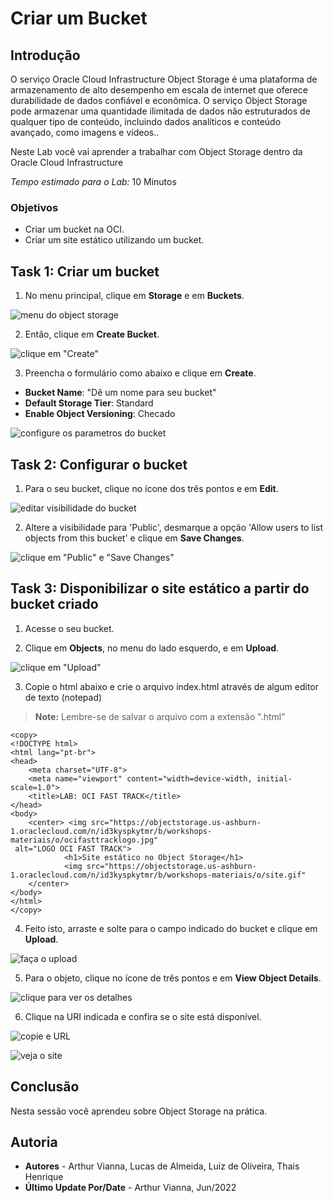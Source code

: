 # Criar um Bucket

## Introdução

O serviço Oracle Cloud Infrastructure Object Storage é uma plataforma de armazenamento de alto desempenho em escala de internet que oferece durabilidade de dados confiável e econômica. O serviço Object Storage pode armazenar uma quantidade ilimitada de dados não estruturados de qualquer tipo de conteúdo, incluindo dados analíticos e conteúdo avançado, como imagens e vídeos..

Neste Lab você vai aprender a trabalhar com Object Storage dentro da Oracle Cloud Infrastructure

*Tempo estimado para o Lab:* 10 Minutos

### Objetivos

* Criar um bucket na OCI.
* Criar um site estático utilizando um bucket.

## Task 1: Criar um bucket

1.	No menu principal, clique em **Storage** e em **Buckets**.

![menu do object storage](./images/bucket-menu-1.png)

2. Então, clique em **Create Bucket**.

![clique em "Create"](./images/bucket-create-2.png)

3. Preencha o formulário como abaixo e clique em **Create**.

- **Bucket Name**: "Dê um nome para seu bucket"
- **Default Storage Tier**: Standard
- **Enable Object Versioning**: Checado

![configure os parametros do bucket](./images/bucket-config-3.png)

## Task 2: Configurar o bucket

1.	Para o seu bucket, clique no ícone dos três pontos e em **Edit**.

![editar visibilidade do bucket](./images/bucket-edit-4.png)

2. Altere a visibilidade para 'Public', desmarque a opção 'Allow users to list objects from this bucket' e clique em **Save Changes**.

![clique em "Public" e "Save Changes"](./images/bucket-public-5.png)

## Task 3: Disponibilizar o site estático a partir do bucket criado

1. Acesse o seu bucket.

2. Clique em **Objects**, no menu do lado esquerdo, e em **Upload**.

![clique em "Upload"](./images/bucket-upload-6.png)

3. Copie o html abaixo e crie o arquivo index.html através de algum editor de texto (notepad)

> **Note:** Lembre-se de salvar o arquivo com a extensão ".html"

``` shell
<copy>
<!DOCTYPE html>
<html lang="pt-br">
<head>
    <meta charset="UTF-8">
    <meta name="viewport" content="width=device-width, initial-scale=1.0">
    <title>LAB: OCI FAST TRACK</title>
</head>
<body>
    <center> <img src="https://objectstorage.us-ashburn-1.oraclecloud.com/n/id3kyspkytmr/b/workshops-materiais/o/ocifasttracklogo.jpg"
 alt="LOGO OCI FAST TRACK">
            <h1>Site estático no Object Storage</h1> 
            <img src="https://objectstorage.us-ashburn-1.oraclecloud.com/n/id3kyspkytmr/b/workshops-materiais/o/site.gif"
    </center>   
</body>
</html>
</copy>
```

4. Feito isto, arraste e solte para o campo indicado do bucket e clique em **Upload**.

![faça o upload](./images/bucket-object-up-7.png)

5. Para o objeto, clique no ícone de três pontos e em **View Object Details**.

![clique para ver os detalhes](./images/bucket-view-8.png)

6. Clique na URI indicada e confira se o site está disponível.

![copie e URL](./images/bucket-url-9.png)

![veja o site](./images/bucket-site-10.png)

## Conclusão

Nesta sessão você aprendeu sobre Object Storage na prática.

## Autoria

- **Autores** - Arthur Vianna, Lucas de Almeida, Luiz de Oliveira, Thais Henrique
- **Último Update Por/Date** - Arthur Vianna, Jun/2022